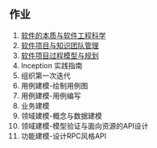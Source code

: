 ## 作业

1. [软件的本质与软件工程科学](hw1)
2. [软件项目与知识团队管理](hw2)
3. [软件项目过程模型与规划](hw3)
4. Inception 实践指南
5. 组织第一次迭代
6. 用例建模-绘制用例图
7. 用例建模-用例编写
8. 业务建模
9. 领域建模-概念与数据建模
10. 领域建模-模型验证与面向资源的API设计
11. 功能建模-设计RPC风格API
